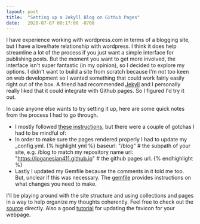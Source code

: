 ```yaml
---
layout: post
title:  "Setting up a Jekyll Blog on Github Pages"
date:   2020-07-07 00:17:08 -0700
---
```


I have experience working with wordpress.com in terms of a blogging site, but I have a love/hate relationship with wordpress. I think it does help streamline a lot of the process if you just want a simple interface for publishing posts. But the moment you want to get more involved, the interface isn't super fantastic (in my opinion), so I decided to explore my options. I didn't want to build a site from scratch because I'm not too keen on web development so I wanted something that could work fairly easily right out of the box. A friend had recommended [Jekyll](https://github.com/jekyll/jekyll) and I personally really liked that it could integrate with Github pages. So I figured I'd try it out.

In case anyone else wants to try setting it up, here are some quick notes from the process I had to go through.
+ I mostly followed [these instructions](https://medium.com/20percentwork/creating-your-blog-for-free-using-jekyll-github-pages-dba37272730a), but there were a couple of gotchas I had to be mindful of:
+ In order to make sure the pages rendered properly I had to update my \_config.yml.
{% highlight yml %}
baseurl: "/blog" # the subpath of your site, e.g. /blog to match my repository name
url: "https://loganesian411.github.io" # the github pages url.
{% endhighlight %}
+ Lastly I updated my Gemfile because the comments in it told me too. But, unclear if this was necessary. The [gemfile](https://github.com/loganesian411/blog/blob/gh-pages/Gemfile#L13) provides instructions on what changes you need to make.

I'll be playing around with the site structure and using collections and pages in a way to help organize my thoughts coherently. Feel free to check out the [source](https://github.com/loganesian411/blog) directly. Also a good [tutorial](https://medium.com/@xiang_zhou/how-to-add-a-favicon-to-your-jekyll-site-2ac2179cc2ed) for updating the favicon for your webpage.